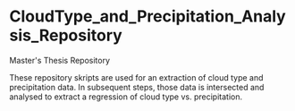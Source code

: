 # CloudType_and_Precipitation_Analysis_Repository 
Master's Thesis Repository

These repository skripts are used for an extraction of cloud type and precipitation data. In subsequent steps, those data is intersected and analysed to extract a regression of cloud type vs. precipitation.
